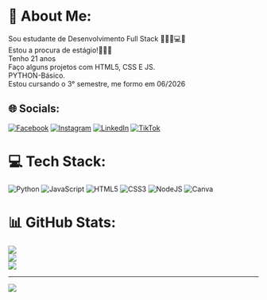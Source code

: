 # 💫 About Me:
Sou estudante de Desenvolvimento Full Stack 👩🏼‍🎓💻🌐<br>Estou  a procura de estágio!👩🏼‍💻<br>Tenho 21 anos<br>Faço alguns projetos com  HTML5, CSS E JS.<br>PYTHON-Básico.<br>Estou cursando o 3° semestre, me formo em 06/2026


## 🌐 Socials:
[![Facebook](https://img.shields.io/badge/Facebook-%231877F2.svg?logo=Facebook&logoColor=white)](https://facebook.com/https://www.facebook.com/emily.duartewatthier?mibextid=ZbWKwL) [![Instagram](https://img.shields.io/badge/Instagram-%23E4405F.svg?logo=Instagram&logoColor=white)](https://instagram.com/https://www.instagram.com/watthieremily?igsh=aDY1bmZrenl0Mno0) [![LinkedIn](https://img.shields.io/badge/LinkedIn-%230077B5.svg?logo=linkedin&logoColor=white)](https://linkedin.com/in/https://www.linkedin.com/in/emily-duarte-watthier-b28442198?utm_source=share&utm_campaign=share_via&utm_content=profile&utm_medium=android_app) [![TikTok](https://img.shields.io/badge/TikTok-%23000000.svg?logo=TikTok&logoColor=white)](https://tiktok.com/@https://www.tiktok.com/@emilywatthier?_t=8pAckaREJUr&_r=1) 

# 💻 Tech Stack:
![Python](https://img.shields.io/badge/python-3670A0?style=plastic&logo=python&logoColor=ffdd54) ![JavaScript](https://img.shields.io/badge/javascript-%23323330.svg?style=plastic&logo=javascript&logoColor=%23F7DF1E) ![HTML5](https://img.shields.io/badge/html5-%23E34F26.svg?style=plastic&logo=html5&logoColor=white) ![CSS3](https://img.shields.io/badge/css3-%231572B6.svg?style=plastic&logo=css3&logoColor=white) ![NodeJS](https://img.shields.io/badge/node.js-6DA55F?style=plastic&logo=node.js&logoColor=white) ![Canva](https://img.shields.io/badge/Canva-%2300C4CC.svg?style=plastic&logo=Canva&logoColor=white)
# 📊 GitHub Stats:
![](https://github-readme-stats.vercel.app/api?username=Watthier09&theme=monokai&hide_border=true&include_all_commits=true&count_private=true)<br/>
![](https://github-readme-streak-stats.herokuapp.com/?user=Watthier09&theme=monokai&hide_border=true)<br/>
![](https://github-readme-stats.vercel.app/api/top-langs/?username=Watthier09&theme=monokai&hide_border=true&include_all_commits=true&count_private=true&layout=compact)

---
[![](https://visitcount.itsvg.in/api?id=Watthier09&icon=3&color=11)](https://visitcount.itsvg.in)

<!-- Proudly created with GPRM ( https://gprm.itsvg.in ) -->
